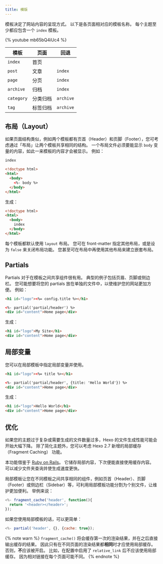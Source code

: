 ```yaml
---
title: 模版
---
```


模板决定了网站内容的呈现方式。 以下是各页面相对应的模板名称。 每个主题至少都应包含一个 `index` 模板。

{% youtube mb65bQ4iUc4 %}

| 模板         | 页面   | 回退        |
| ---------- | ---- | --------- |
| `index`    | 首页   |           |
| `post`     | 文章   | `index`   |
| `page`     | 分页   | `index`   |
| `archive`  | 归档   | `index`   |
| `category` | 分类归档 | `archive` |
| `tag`      | 标签归档 | `archive` |

## 布局（Layout）

如果页面结构类似，例如两个模板都有页首（Header）和页脚（Footer），您可考虑通过「布局」让两个模板共享相同的结构。 一个布局文件必须要能显示 `body` 变量的内容，如此一来模板的内容才会被显示。 例如：

```html index.ejs
index
```

```html layout.ejs
<!doctype html>
<html>
  <body>
    <%- body %>
  </body>
</html>
```

生成：

```html
<!doctype html>
<html>
  <body>
    index
  </body>
</html>
```

每个模板都默认使用 `layout` 布局。 您可在 front-matter 指定其他布局，或是设为 `false` 来关闭布局功能。 您甚至可在布局中再使用其他布局来建立嵌套布局。

## Partials

Partials 对于在模板之间共享组件很有用。 典型的例子包括页眉、页脚或侧边栏。 您可能想要将您的 partials 放在单独的文件中，以使维护您的网站更加方便。 例如：

```html partial/header.ejs
<h1 id="logo"><%= config.title %></h1>
```

```html index.ejs
<%- partial('partial/header') %>
<div id="content">Home page</div>
```

生成：

```html
<h1 id="logo">My Site</h1>
<div id="content">Home page</div>
```

## 局部变量

您可以在局部模板中指定局部变量并使用。

```html partial/header.ejs
<h1 id="logo"><%= title %></h1>
```

```html index.ejs
<%- partial('partial/header', {title: 'Hello World'}) %>
<div id="content">Home page</div>
```

生成：

```html
<h1 id="logo">Hello World</h1>
<div id="content">Home page</div>
```

## 优化

如果您的主题过于复杂或需要生成的文件数量过多，Hexo 的文件生成性能可能会开始大幅下降。 除了简化主题外，您可以考虑 Hexo 2.7 新增的局部缓存（Fragment Caching） 功能。

本功能借鉴于 [Ruby on Rails](http://guides.rubyonrails.org/caching_with_rails.html#fragment-caching)。 它储存局部内容，下次便能直接使用缓存内容。 可以减少文件夹查询并使生成速度更快。

局部模板让您在不同模板之间共享相同的组件，例如页首（Header）、页脚（Footer）或侧边栏（Sidebar）等，可利用局部模板功能分割为个别文件，让维护更加便利。 举例来说：

```js
<%- fragment_cache('header', function(){
  return '<header></header>';
});
```

如果您使用局部模板的话，可以更简单：

```js
<%- partial('header', {}, {cache: true});
```

{% note warn %}
`fragment_cache()` 将会缓存第一次的渲染结果，并在之后直接输出缓存的结果。 因此只有在不同页面的渲染结果都**相同**时才应使用局部缓存。 否则，**不**应该被开启。 比如，在配置中启用了 `relative_link` 后不应该使用局部缓存。 因为相对链接在每个页面可能不同。
{% endnote %}
